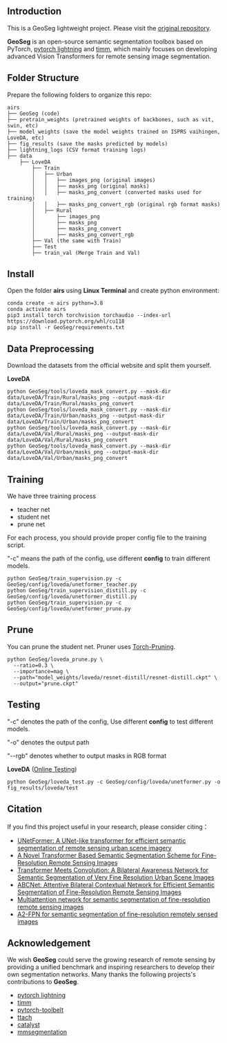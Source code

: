 
## Introduction

This is a GeoSeg lightweight project. Please visit the [original repository](https://github.com/WangLibo1995/GeoSeg). 

**GeoSeg** is an open-source  semantic segmentation toolbox based on PyTorch, [pytorch lightning](https://www.pytorchlightning.ai/) and [timm](https://github.com/rwightman/pytorch-image-models), 
which mainly focuses on developing advanced Vision Transformers for remote sensing image segmentation.


## Folder Structure

Prepare the following folders to organize this repo:
```none
airs
├── GeoSeg (code)
├── pretrain_weights (pretrained weights of backbones, such as vit, swin, etc)
├── model_weights (save the model weights trained on ISPRS vaihingen, LoveDA, etc)
├── fig_results (save the masks predicted by models)
├── lightning_logs (CSV format training logs)
├── data
    ├── LoveDA
        ├── Train
        │   ├── Urban
        │   │   ├── images_png (original images)
        │   │   ├── masks_png (original masks)
        │   │   ├── masks_png_convert (converted masks used for training)
        │   │   ├── masks_png_convert_rgb (original rgb format masks)
        │   ├── Rural
        │       ├── images_png 
        │       ├── masks_png 
        │       ├── masks_png_convert
        │       ├── masks_png_convert_rgb
        ├── Val (the same with Train)
        ├── Test
        ├── train_val (Merge Train and Val)

```

## Install

Open the folder **airs** using **Linux Terminal** and create python environment:
```
conda create -n airs python=3.8
conda activate airs
pip3 install torch torchvision torchaudio --index-url https://download.pytorch.org/whl/cu118
pip install -r GeoSeg/requirements.txt
```

## Data Preprocessing

Download the datasets from the official website and split them yourself.

**LoveDA**
```
python GeoSeg/tools/loveda_mask_convert.py --mask-dir data/LoveDA/Train/Rural/masks_png --output-mask-dir data/LoveDA/Train/Rural/masks_png_convert
python GeoSeg/tools/loveda_mask_convert.py --mask-dir data/LoveDA/Train/Urban/masks_png --output-mask-dir data/LoveDA/Train/Urban/masks_png_convert
python GeoSeg/tools/loveda_mask_convert.py --mask-dir data/LoveDA/Val/Rural/masks_png --output-mask-dir data/LoveDA/Val/Rural/masks_png_convert
python GeoSeg/tools/loveda_mask_convert.py --mask-dir data/LoveDA/Val/Urban/masks_png --output-mask-dir data/LoveDA/Val/Urban/masks_png_convert
```

## Training

We have three training process
- teacher net
- student net
- prune net

For each process, you should provide proper config file to the training script.

"-c" means the path of the config, use different **config** to train different models.

```
python GeoSeg/train_supervision.py -c GeoSeg/config/loveda/unetformer_teacher.py
python GeoSeg/train_supervision_distill.py -c GeoSeg/config/loveda/unetformer_distill.py
python GeoSeg/train_supervision.py -c GeoSeg/config/loveda/unetformer_prune.py
```

## Prune

You can prune the student net. Pruner uses [Torch-Pruning](https://github.com/VainF/Torch-Pruning).

```
python GeoSeg/loveda_prune.py \
  --ratio=0.3 \
  --importance=mag \
  --path="model_weights/loveda/resnet-distill/resnet-distill.ckpt" \
  --output="prune.ckpt"
```

## Testing

"-c" denotes the path of the config, Use different **config** to test different models. 

"-o" denotes the output path 

"--rgb" denotes whether to output masks in RGB format

**LoveDA** ([Online Testing](https://codalab.lisn.upsaclay.fr/competitions/421))
```
python GeoSeg/loveda_test.py -c GeoSeg/config/loveda/unetformer.py -o fig_results/loveda/test
```

## Citation

If you find this project useful in your research, please consider citing：

- [UNetFormer: A UNet-like transformer for efficient semantic segmentation of remote sensing urban scene imagery](https://authors.elsevier.com/a/1fIji3I9x1j9Fs)
- [A Novel Transformer Based Semantic Segmentation Scheme for Fine-Resolution Remote Sensing Images](https://ieeexplore.ieee.org/abstract/document/9681903) 
- [Transformer Meets Convolution: A Bilateral Awareness Network for Semantic Segmentation of Very Fine Resolution Urban Scene Images](https://www.mdpi.com/2072-4292/13/16/3065)
- [ABCNet: Attentive Bilateral Contextual Network for Efficient Semantic Segmentation of Fine-Resolution Remote Sensing Images](https://www.sciencedirect.com/science/article/pii/S0924271621002379)
- [Multiattention network for semantic segmentation of fine-resolution remote sensing images](https://ieeexplore.ieee.org/abstract/document/9487010)
- [A2-FPN for semantic segmentation of fine-resolution remotely sensed images](https://www.tandfonline.com/doi/full/10.1080/01431161.2022.2030071)


## Acknowledgement

We wish **GeoSeg** could serve the growing research of remote sensing by providing a unified benchmark 
and inspiring researchers to develop their own segmentation networks. Many thanks the following projects's contributions to **GeoSeg**.
- [pytorch lightning](https://www.pytorchlightning.ai/)
- [timm](https://github.com/rwightman/pytorch-image-models)
- [pytorch-toolbelt](https://github.com/BloodAxe/pytorch-toolbelt)
- [ttach](https://github.com/qubvel/ttach)
- [catalyst](https://github.com/catalyst-team/catalyst)
- [mmsegmentation](https://github.com/open-mmlab/mmsegmentation)
